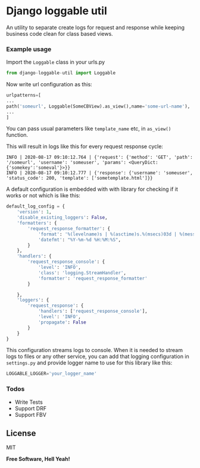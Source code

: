 # Django loggable util

An utility to separate create logs for request and response while keeping business code clean for class based views. 

### Example usage

Import the `Loggable` class in your urls.py
```python
from django-loggable-util import Loggable
```

Now write url configuration as this:

```python
urlpatterns=[
...
path('someurl', Loggable(SomeCBView).as_view(),name='some-url-name'),
...
]
```

You can pass usual parameters like `template_name` etc, in `as_view()` function.

This will result in logs like this for every request response cycle:

```text
INFO | 2020-08-17 09:10:12.764 | {'request': {'method': 'GET', 'path': '/someurl', 'username': 'someuser', 'params': <QueryDict: {'somekey':'someval'}>}}
INFO | 2020-08-17 09:10:12.777 | {'response': {'username': 'someuser', 'status_code': 200, 'template': ['sometemplate.html']}}
```

A default configuration is embedded with with library for checking if it works or not which is like this:

```python
default_log_config = {
    'version': 1,
    'disable_existing_loggers': False,
    'formatters': {
        'request_response_formatter': {
            'format': '%(levelname)s | %(asctime)s.%(msecs)03d | %(message)s',
            'datefmt': "%Y-%m-%d %H:%M:%S",
        }
    },
    'handlers': {
        'request_response_console': {
            'level': 'INFO',
            'class': 'logging.StreamHandler',
            'formatter': 'request_response_formatter'
        }

    },
    'loggers': {
        'request_response': {
            'handlers': ['request_response_console'],
            'level': 'INFO',
            'propagate': False
        }
    }
}
```
This configuration streams logs to console. When it is needed to stream logs to files or any other service, 
you can add that logging configuration in `settings.py` and provide logger name to use for this library like this:

```python
LOGGABLE_LOGGER='your_logger_name'
```

### Todos
 - Write Tests
 - Support DRF
 - Support FBV

License
----

MIT

**Free Software, Hell Yeah!**